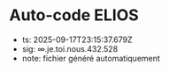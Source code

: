 # Auto-code ELIOS
- ts: 2025-09-17T23:15:37.679Z
- sig: ∞.je.toi.nous.432.528
- note: fichier généré automatiquement